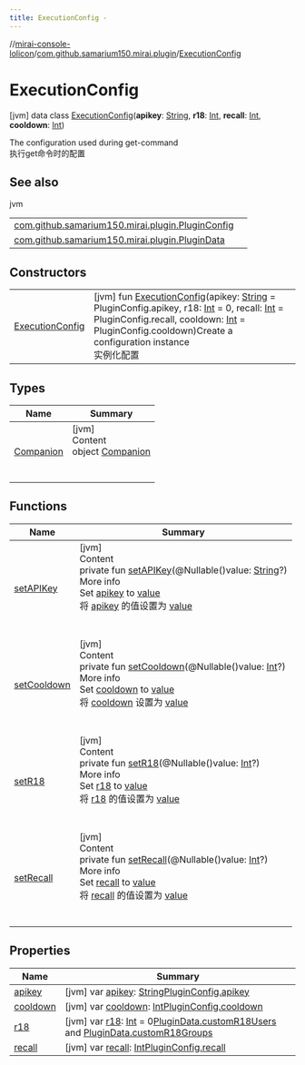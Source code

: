 ```yaml
---
title: ExecutionConfig -
---
```

//[mirai-console-lolicon](../../../index.md)/[com.github.samarium150.mirai.plugin](../index.md)/[ExecutionConfig](index.md)



# ExecutionConfig  
 [jvm] data class [ExecutionConfig](index.md)(**apikey**: [String](https://kotlinlang.org/api/latest/jvm/stdlib/kotlin/-string/index.html), **r18**: [Int](https://kotlinlang.org/api/latest/jvm/stdlib/kotlin/-int/index.html), **recall**: [Int](https://kotlinlang.org/api/latest/jvm/stdlib/kotlin/-int/index.html), **cooldown**: [Int](https://kotlinlang.org/api/latest/jvm/stdlib/kotlin/-int/index.html))

The configuration used during get-command <br> 执行get命令时的配置

   


## See also  
  
jvm  
  
| | |
|---|---|
| <a name="com.github.samarium150.mirai.plugin/ExecutionConfig///PointingToDeclaration/"></a>[com.github.samarium150.mirai.plugin.PluginConfig](../-plugin-config/index.md)| <a name="com.github.samarium150.mirai.plugin/ExecutionConfig///PointingToDeclaration/"></a>|
| <a name="com.github.samarium150.mirai.plugin/ExecutionConfig///PointingToDeclaration/"></a>[com.github.samarium150.mirai.plugin.PluginData](../-plugin-data/index.md)| <a name="com.github.samarium150.mirai.plugin/ExecutionConfig///PointingToDeclaration/"></a>|
  


## Constructors  
  
| | |
|---|---|
| <a name="com.github.samarium150.mirai.plugin/ExecutionConfig/ExecutionConfig/#kotlin.String#kotlin.Int#kotlin.Int#kotlin.Int/PointingToDeclaration/"></a>[ExecutionConfig](-execution-config.md)| <a name="com.github.samarium150.mirai.plugin/ExecutionConfig/ExecutionConfig/#kotlin.String#kotlin.Int#kotlin.Int#kotlin.Int/PointingToDeclaration/"></a> [jvm] fun [ExecutionConfig](-execution-config.md)(apikey: [String](https://kotlinlang.org/api/latest/jvm/stdlib/kotlin/-string/index.html) = PluginConfig.apikey, r18: [Int](https://kotlinlang.org/api/latest/jvm/stdlib/kotlin/-int/index.html) = 0, recall: [Int](https://kotlinlang.org/api/latest/jvm/stdlib/kotlin/-int/index.html) = PluginConfig.recall, cooldown: [Int](https://kotlinlang.org/api/latest/jvm/stdlib/kotlin/-int/index.html) = PluginConfig.cooldown)Create a configuration instance <br> 实例化配置   <br>|


## Types  
  
|  Name |  Summary | 
|---|---|
| <a name="com.github.samarium150.mirai.plugin/ExecutionConfig.Companion///PointingToDeclaration/"></a>[Companion](-companion/index.md)| <a name="com.github.samarium150.mirai.plugin/ExecutionConfig.Companion///PointingToDeclaration/"></a>[jvm]  <br>Content  <br>object [Companion](-companion/index.md)  <br><br><br>|


## Functions  
  
|  Name |  Summary | 
|---|---|
| <a name="com.github.samarium150.mirai.plugin/ExecutionConfig/setAPIKey/#kotlin.String?/PointingToDeclaration/"></a>[setAPIKey](set-a-p-i-key.md)| <a name="com.github.samarium150.mirai.plugin/ExecutionConfig/setAPIKey/#kotlin.String?/PointingToDeclaration/"></a>[jvm]  <br>Content  <br>private fun [setAPIKey](set-a-p-i-key.md)(@Nullable()value: [String](https://kotlinlang.org/api/latest/jvm/stdlib/kotlin/-string/index.html)?)  <br>More info  <br>Set [apikey](apikey.md) to [value](set-a-p-i-key.md)<br> 将 [apikey](apikey.md) 的值设置为 [value](set-a-p-i-key.md)  <br><br><br>|
| <a name="com.github.samarium150.mirai.plugin/ExecutionConfig/setCooldown/#kotlin.Int?/PointingToDeclaration/"></a>[setCooldown](set-cooldown.md)| <a name="com.github.samarium150.mirai.plugin/ExecutionConfig/setCooldown/#kotlin.Int?/PointingToDeclaration/"></a>[jvm]  <br>Content  <br>private fun [setCooldown](set-cooldown.md)(@Nullable()value: [Int](https://kotlinlang.org/api/latest/jvm/stdlib/kotlin/-int/index.html)?)  <br>More info  <br>Set [cooldown](cooldown.md) to [value](set-cooldown.md)<br> 将 [cooldown](cooldown.md) 设置为 [value](set-cooldown.md)  <br><br><br>|
| <a name="com.github.samarium150.mirai.plugin/ExecutionConfig/setR18/#kotlin.Int?/PointingToDeclaration/"></a>[setR18](set-r18.md)| <a name="com.github.samarium150.mirai.plugin/ExecutionConfig/setR18/#kotlin.Int?/PointingToDeclaration/"></a>[jvm]  <br>Content  <br>private fun [setR18](set-r18.md)(@Nullable()value: [Int](https://kotlinlang.org/api/latest/jvm/stdlib/kotlin/-int/index.html)?)  <br>More info  <br>Set [r18](r18.md) to [value](set-r18.md)<br> 将 [r18](r18.md) 的值设置为 [value](set-r18.md)  <br><br><br>|
| <a name="com.github.samarium150.mirai.plugin/ExecutionConfig/setRecall/#kotlin.Int?/PointingToDeclaration/"></a>[setRecall](set-recall.md)| <a name="com.github.samarium150.mirai.plugin/ExecutionConfig/setRecall/#kotlin.Int?/PointingToDeclaration/"></a>[jvm]  <br>Content  <br>private fun [setRecall](set-recall.md)(@Nullable()value: [Int](https://kotlinlang.org/api/latest/jvm/stdlib/kotlin/-int/index.html)?)  <br>More info  <br>Set [recall](recall.md) to [value](set-recall.md)<br> 将 [recall](recall.md) 的值设置为 [value](set-recall.md)  <br><br><br>|


## Properties  
  
|  Name |  Summary | 
|---|---|
| <a name="com.github.samarium150.mirai.plugin/ExecutionConfig/apikey/#/PointingToDeclaration/"></a>[apikey](apikey.md)| <a name="com.github.samarium150.mirai.plugin/ExecutionConfig/apikey/#/PointingToDeclaration/"></a> [jvm] var [apikey](apikey.md): [String](https://kotlinlang.org/api/latest/jvm/stdlib/kotlin/-string/index.html)[PluginConfig.apikey](../-plugin-config/apikey.md)   <br>|
| <a name="com.github.samarium150.mirai.plugin/ExecutionConfig/cooldown/#/PointingToDeclaration/"></a>[cooldown](cooldown.md)| <a name="com.github.samarium150.mirai.plugin/ExecutionConfig/cooldown/#/PointingToDeclaration/"></a> [jvm] var [cooldown](cooldown.md): [Int](https://kotlinlang.org/api/latest/jvm/stdlib/kotlin/-int/index.html)[PluginConfig.cooldown](../-plugin-config/cooldown.md)   <br>|
| <a name="com.github.samarium150.mirai.plugin/ExecutionConfig/r18/#/PointingToDeclaration/"></a>[r18](r18.md)| <a name="com.github.samarium150.mirai.plugin/ExecutionConfig/r18/#/PointingToDeclaration/"></a> [jvm] var [r18](r18.md): [Int](https://kotlinlang.org/api/latest/jvm/stdlib/kotlin/-int/index.html) = 0[PluginData.customR18Users](../-plugin-data/custom-r18-users.md) and [PluginData.customR18Groups](../-plugin-data/custom-r18-groups.md)   <br>|
| <a name="com.github.samarium150.mirai.plugin/ExecutionConfig/recall/#/PointingToDeclaration/"></a>[recall](recall.md)| <a name="com.github.samarium150.mirai.plugin/ExecutionConfig/recall/#/PointingToDeclaration/"></a> [jvm] var [recall](recall.md): [Int](https://kotlinlang.org/api/latest/jvm/stdlib/kotlin/-int/index.html)[PluginConfig.recall](../-plugin-config/recall.md)   <br>|

